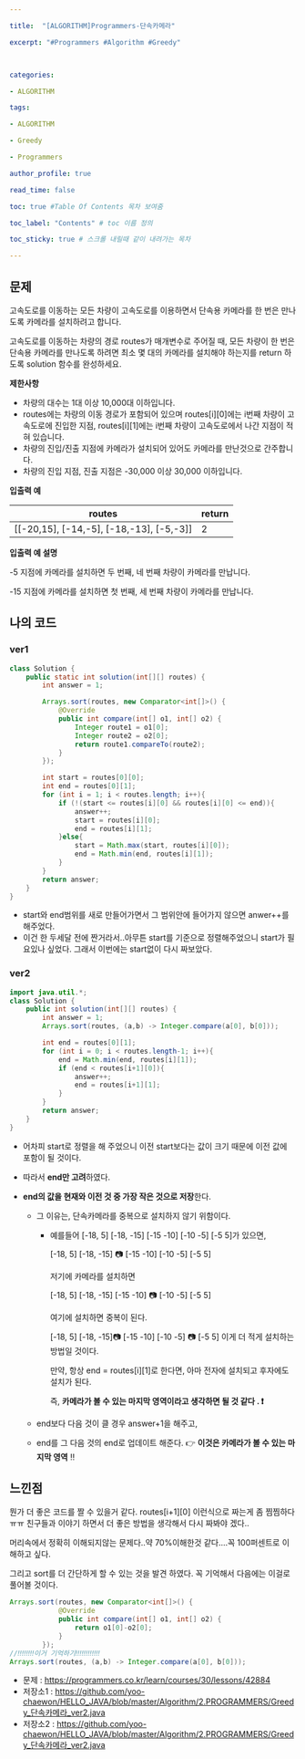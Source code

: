 ```yaml
---

title:  "[ALGORITHM]Programmers-단속카메라"

excerpt: "#Programmers #Algorithm #Greedy"



categories:

- ALGORITHM

tags:

- ALGORITHM

- Greedy

- Programmers

author_profile: true

read_time: false 

toc: true #Table Of Contents 목차 보여줌

toc_label: "Contents" # toc 이름 정의

toc_sticky: true # 스크롤 내릴때 같이 내려가는 목차

---
```




## 문제

 고속도로를 이동하는 모든 차량이 고속도로를 이용하면서 단속용 카메라를 한 번은 만나도록 카메라를 설치하려고 합니다.

고속도로를 이동하는 차량의 경로 routes가 매개변수로 주어질 때, 모든 차량이 한 번은 단속용 카메라를 만나도록 하려면 최소 몇 대의 카메라를 설치해야 하는지를 return 하도록 solution 함수를 완성하세요.

**제한사항**

- 차량의 대수는 1대 이상 10,000대 이하입니다.
- routes에는 차량의 이동 경로가 포함되어 있으며 routes[i][0]에는 i번째 차량이 고속도로에 진입한 지점, routes[i][1]에는 i번째 차량이 고속도로에서 나간 지점이 적혀 있습니다.
- 차량의 진입/진출 지점에 카메라가 설치되어 있어도 카메라를 만난것으로 간주합니다.
- 차량의 진입 지점, 진출 지점은 -30,000 이상 30,000 이하입니다.

**입출력 예**

| routes                                   | return |
| ---------------------------------------- | ------ |
| [[-20,15], [-14,-5], [-18,-13], [-5,-3]] | 2      |

**입출력 예 설명**

-5 지점에 카메라를 설치하면 두 번째, 네 번째 차량이 카메라를 만납니다.

-15 지점에 카메라를 설치하면 첫 번째, 세 번째 차량이 카메라를 만납니다.

## 나의 코드

### ver1

```java
class Solution {
    public static int solution(int[][] routes) {
        int answer = 1;

        Arrays.sort(routes, new Comparator<int[]>() {
            @Override
            public int compare(int[] o1, int[] o2) {
                Integer route1 = o1[0];
                Integer route2 = o2[0];
                return route1.compareTo(route2);
            }
        });

        int start = routes[0][0];
        int end = routes[0][1];
        for (int i = 1; i < routes.length; i++){
            if (!(start <= routes[i][0] && routes[i][0] <= end)){
                answer++;
                start = routes[i][0];
                end = routes[i][1];
            }else{
                start = Math.max(start, routes[i][0]);
                end = Math.min(end, routes[i][1]);
            }
        }
        return answer;
    }
}
```

- start와 end범위를 새로 만들어가면서 그 범위안에 들어가지 않으면 anwer++를 해주었다. 
- 이건 한 두세달 전에 짠거라서..아무튼 start를 기준으로 정렬해주었으니 start가 필요있나 싶었다. 그래서 이번에는 start없이 다시 짜보았다.



### ver2

```java
import java.util.*;
class Solution {
    public int solution(int[][] routes) {
        int answer = 1;
        Arrays.sort(routes, (a,b) -> Integer.compare(a[0], b[0]));

        int end = routes[0][1];
        for (int i = 0; i < routes.length-1; i++){
            end = Math.min(end, routes[i][1]);
            if (end < routes[i+1][0]){
                answer++;
                end = routes[i+1][1];
            }
        }
        return answer;
    }
}
```

- 어차피 start로 정렬을 해 주었으니 이전 start보다는 값이 크기 때문에 이전 값에 포함이 될 것이다.

- 따라서 **end만 고려**하였다.

- **end의 값을 현재와 이전 것 중 가장 작은 것으로 저장**한다.

  - 그 이유는, 단속카메라를 중복으로 설치하지 않기 위함이다. 

    - 예를들어  [-18, 5] [-18, -15] [-15 -10] [-10 -5] [-5 5]가 있으면, 

       [-18, 5] [-18, -15] 📷 [-15 -10] [-10 -5] [-5 5]

      저기에 카메라를 설치하면 

      [-18, 5] [-18, -15] [-15 -10] 📷 [-10 -5] [-5 5] 

      여기에 설치하면 중복이 된다.

       [-18, 5] [-18, -15]📷 [-15 -10] [-10 -5] 📷 [-5 5] 이게 더 적게 설치하는 방법일 것이다.

      만약, 항상 end = routes[i][1]로 한다면, 아마 전자에 설치되고 후자에도 설치가 된다.

      즉, **카메라가 볼 수 있는 마지막 영역이라고 생각하면 될 것 같다 . ❗️**

  - end보다 다음 것이 클 경우 answer+1을 해주고, 

  - end를 그 다음 것의 end로 업데이트 해준다. 👉 **이것은 카메라가 볼 수 있는 마지막 영역** ‼️

  

## 느낀점

뭔가 더 좋은 코드를 짤 수 있을거 같다. routes[i+1][0] 이런식으로 짜는게 좀 찜찜하다ㅠㅠ 친구들과 이야기 하면서 더 좋은 방법을 생각해서 다시 짜봐야 겠다..

머리속에서 정확히 이해되지않는 문제다..약 70%이해한것 같다....꼭 100퍼센트로 이해하고 싶다.

그리고 sort를 더 간단하게 할 수 있는 것을 발견 하였다. 꼭 기억해서 다음에는 이걸로 풀어볼 것이다.

```java
Arrays.sort(routes, new Comparator<int[]>() {
            @Override
            public int compare(int[] o1, int[] o2) {
                return o1[0]-o2[0];
            }
        });
//‼️‼️‼️‼️이거 기억하기‼️‼️‼️‼️‼️‼️
Arrays.sort(routes, (a,b) -> Integer.compare(a[0], b[0]));
```

- 문제 : https://programmers.co.kr/learn/courses/30/lessons/42884
- 저장소1 : https://github.com/yoo-chaewon/HELLO_JAVA/blob/master/Algorithm/2.PROGRAMMERS/Greedy_단속카메라_ver2.java
- 저장소2 : https://github.com/yoo-chaewon/HELLO_JAVA/blob/master/Algorithm/2.PROGRAMMERS/Greedy_단속카메라_ver2.java